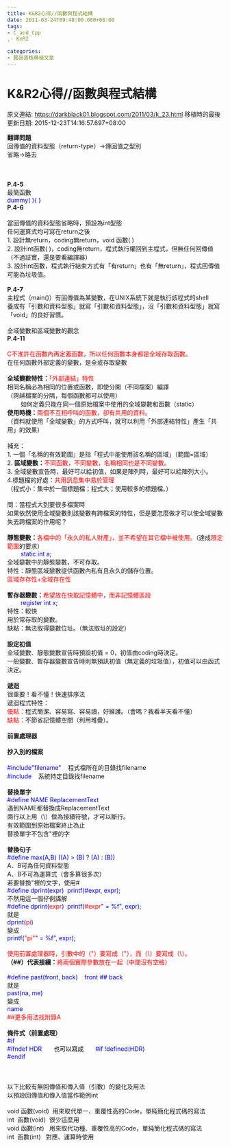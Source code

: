 ```yaml
---
title: K&R2心得//函數與程式結構
date: 2011-03-24T09:48:00.000+08:00
tags: 
- C_and_Cpp
,- KnR2

categories:
- 舊部落格移植文章
---
```


# K&R2心得//函數與程式結構

原文連結: https://darkblack01.blogspot.com/2011/03/k_23.html
移植時的最後更新日期: 2015-12-23T14:16:57.697+08:00

<strong>翻譯問題</strong><br />回傳值的資料型態（return-type）→傳回值之型別<br />省略→略去<br /><br /><a name='more'></a><br /><br /><strong>P.4-5</strong><br />最簡函數<br /><span style="color: blue;">dummy( ){ }</span><br /><strong>P.4-6</strong><br /><br />當回傳值的資料型態省略時，預設為int型態<br />任何運算式均可寫在return之後<br />1. 設計無return，coding無return，void 函數( )<br />2. 設計int函數( )，coding無return，程式執行權回到主程式，但無任何回傳值（不過証實，還是要看編譯器）<br />3. 設計int函數，程式執行結束方式有「有return」也有「無return」，程式回傳值可能為垃圾值。<br /><br /><strong>P.4-7</strong><br />主程式（main()）有回傳值為某變數，在UNIX系統下就是執行該程式的shell<br />養成有「引數和資料型態」就寫「引數和資料型態」，沒「引數和資料型態」就寫「void」的良好習慣。<br /><br />全域變數和區域變數的觀念<br /><strong>P.4-11</strong><br /><br /><span style="color: red;">C不淮許在函數內再定義函數，所以任何函數本身都是全域存取函數。</span><br />在任何函數外部定義的變數，是全或存取變數<br /><br /><strong>全域變數特性：</strong><span style="color: red;">「外部連結」特性</span><br />相同名稱必為相同的位置或函數，即使分開（不同檔案）編譯<br />（誇越檔案的分隔，每個函數都可以使用）<br />&nbsp;&nbsp; &nbsp; &nbsp; &nbsp;如何定義只能在同一個原始檔案中使用的全域變數和函數（static）<br /><strong>使用時機：</strong><span style="color: red;">兩個不互相呼叫的函數，卻有共用的資料。</span><br />（資料就使用「全域變數」的方式呼叫，就可以利用「外部連結特性」產生「共用」的效果）<br /><br />補充：<br />1. 一個「名稱的有效範圍」是指「程式中能使用該名稱的區域」（範圍=區域）<br />2. <strong>區域變數：</strong><span style="color: red;">不同函數，不同變數，名稱相同也是不同變數。</span><br />3. 全域變數宣告時，最好可以給初值，如果是陣列時，最好可以給陣列大小。<br />4.標題檔的好處：<span style="color: red;">共用訊息集中易於管理</span><br />（程式小：集中於一個標題檔；程式大；使用較多的標題檔。）<br /><br />問：當程式大到要很多檔案時<br />如果依然使用全域變數則該變數有跨檔案的特性，但是要怎麼做才可以使全域變數失去跨檔案的作用呢？<br /><br /><strong>靜態變數：</strong><span style="color: red;">各檔中的「永久的私人財產」，並不希望在其它檔中被使用。</span>（達成<span style="color: red;">限定範圍</span>的要求）<br /><span style="color: blue;">&nbsp;&nbsp; &nbsp; &nbsp; &nbsp;static int a;</span><br />全域變數中的靜態變數，不可存取。<br />特性：靜態區域變數提供函數內私有且永久的儲存位置。<br /><span style="color: red;">區域存存性+全域存在性</span><br /><br /><strong>暫存器變數：</strong><span style="color: red;">希望放在快取記憶體中，而非記憶體區段</span><br /><span style="color: blue;">&nbsp;&nbsp; &nbsp; &nbsp; &nbsp;register int x;</span><br />特性：較快<br />用於常存取的變數。<br />缺點：無法取得變數位址。（無法取址的設定）<br /><br /><strong>設定初值</strong><br />全域變數、靜態變數宣告時預設初值 = 0，初值由coding時決定。<br />一般變數、暫存器變數宣告時則無預訊初值（無定義的垃圾值），初值可以由函式決定。<br /><br /><strong>遞迴</strong><br />很重要！看不懂！快速排序法<br />遞迴程式特性：<br /><span style="color: red;">優點：</span>程式簡潔、容易寫、容易讀，好維護。（會嗎？我看半天看不懂）<br /><span style="color: red;">缺點：</span>不節省記憶體空間（利用堆疊）。<br /><br /><strong>前置處理器</strong><br /><br /><strong>抄入別的檔案</strong><br /><br /><span style="color: blue;">#include"filename"</span> &nbsp; &nbsp;程式檔所在的目錄找filename<br /><span style="color: blue;">#include</span> &nbsp; &nbsp;系統特定目錄找filename<br /><br /><strong>替換單字</strong><br /><span style="color: blue;">#define NAME ReplacementText</span><br />遇到NAME都替換成ReplacementText<br />兩行以上用（\）做為接續符號，才可以斷行。<br />有效範圍到原始檔案終止為止<br />替換單字不包含"裡的字<br /><br /><strong>替換句子</strong><br /><span style="color: blue;">#define max(A,B) ((A) &gt; (B) ? (A) : (B))</span><br />A、B可為任何資料型態<br />A、B不可為運算式（會多算很多次）<br />若要替換"裡的文字，使用#<br /><span style="color: blue;">#define dprint(expr) &nbsp;printf(#expr, expr);</span><br />不然用這一個仔例講解<br /><span style="color: blue;">#define dprint(<span style="color: red;">expr</span>) &nbsp;printf(<span style="color: red;">#expr</span>" = %f", expr);</span><br />就是<br /><span style="color: blue;">dprint(<span style="color: red;">pi</span>)</span><br />變成<br /><span style="color: blue;">printf(<span style="color: red;">"pi"</span>" = %f", expr);</span><br /><br /><span style="color: red;">使用前置處理器時，引數中的（"）要寫成（\"），而（\）要寫成（\\）。</span><br /><strong>（##）代表接續：</strong><span style="color: red;">將兩個實際參數放在一起（中間沒有空格）</span><br /><br /><span style="color: blue;">#define past(front, back) &nbsp; &nbsp;front ## back</span><br />就是<br /><span style="color: blue;">past(na, me)</span><br />變成<br /><span style="color: blue;">name</span><br /><span style="color: red;">##更多用法找附錄A</span><br /><br /><strong>條件式（前置處理）</strong><br /><span style="color: blue;">#if</span><br /><span style="color: blue;">#ifndef HDR &nbsp; &nbsp; &nbsp; <span style="color: black;">也可以寫成</span> &nbsp; &nbsp; &nbsp; #if !defined(HDR)</span><br /><span style="color: blue;">#endif</span><br /><br /><br /><br />以下比較有無回傳值和傳入值（引數）的變化及用法<br />以預設回傳值和傳入值當作範例int<br /><br />void 函數(void) &nbsp;用來取代單一、重覆性高的Code，單純簡化程式碼的寫法<br />int &nbsp;函數(void) &nbsp;很少這麼用<br />void 函數(int) &nbsp; 用來取代功種、重覆性高的Code，單純簡化程式碼的寫法<br />int &nbsp;函數(int) &nbsp; 對應、運算時使用
